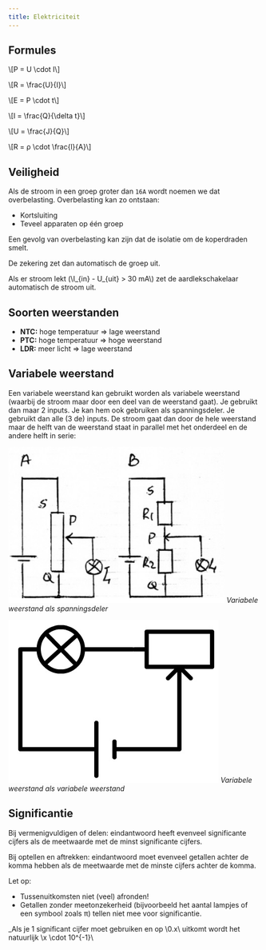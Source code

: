 ```yaml
---
title: Elektriciteit
---
```


## Formules

\\[P = U \cdot I\\]

\\[R = \frac{U}{I}\\]

\\[E = P \cdot t\\]

\\[I = \frac{Q}{\delta t}\\]

\\[U = \frac{J}{Q}\\]

\\[R = ρ \cdot \frac{l}{A}\\]

## Veiligheid

Als de stroom in een groep groter dan `16A` wordt noemen we dat overbelasting. Overbelasting kan zo ontstaan:

- Kortsluiting
- Teveel apparaten op één groep

Een gevolg van overbelasting kan zijn dat de isolatie om de koperdraden smelt.

De zekering zet dan automatisch de groep uit.

Als er stroom lekt (\\I_{in} - U_{uit} > 30 mA\\) zet de aardlekschakelaar automatisch de stroom uit.

## Soorten weerstanden

- **NTC:** hoge temperatuur => lage weerstand
- **PTC:** hoge temperatuur => hoge weerstand
- **LDR:** meer licht => lage weerstand

## Variabele weerstand

Een variabele weerstand kan gebruikt worden als variabele weerstand (waarbij de stroom maar door een deel van de weerstand gaat). Je gebruikt dan maar 2 inputs. Je kan hem ook gebruiken als spanningsdeler. Je gebruikt dan alle (3 de) inputs. De stroom gaat dan door de hele weerstand maar de helft van de weerstand staat in parallel met het onderdeel en de andere helft in serie:

![Variabele weerstand als spanningsdeler](variabele-weerstand-spanningsdeler.png)
_Variabele weerstand als spanningsdeler_

![Variabele weerstand als variabele weerstand](variabele-weerstand.png)
_Variabele weerstand als variabele weerstand_

## Significantie

Bij vermenigvuldigen of delen: eindantwoord heeft evenveel significante cijfers als de meetwaarde met de minst significante cijfers.

Bij optellen en aftrekken: eindantwoord moet evenveel getallen achter de komma hebben als de meetwaarde met de minste cijfers achter de komma.

Let op:

- Tussenuitkomsten niet (veel) afronden!
- Getallen zonder meetonzekerheid (bijvoorbeeld het aantal lampjes of een symbool zoals π) tellen niet mee voor significantie.

_Als je 1 significant cijfer moet gebruiken en op \\0.x\\ uitkomt wordt het natuurlijk \\x \cdot 10^{-1}\\

